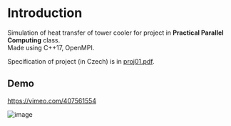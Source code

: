 # Introduction
Simulation of heat transfer of tower cooler for project in **Practical Parallel Computing** class. \
Made using C++17, OpenMPI. 

Specification of project (in Czech) is in [proj01.pdf](proj01.pdf).

## Demo
https://vimeo.com/407561554

![image](https://github.com/WildBitangent/PPP/assets/7337468/e808b0f3-d336-455e-ae07-22fe35c04482)
